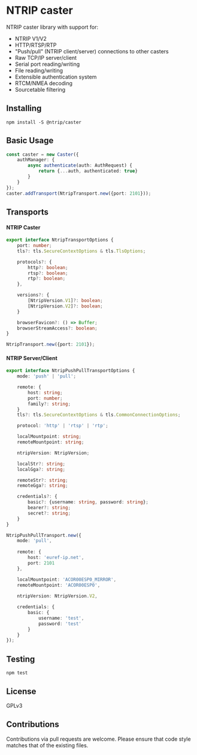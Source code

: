 # NTRIP caster
NTRIP caster library with support for:

- NTRIP V1/V2
- HTTP/RTSP/RTP
- "Push/pull" (NTRIP client/server) connections to other casters
- Raw TCP/IP server/client
- Serial port reading/writing
- File reading/writing
- Extensible authentication system
- RTCM/NMEA decoding
- Sourcetable filtering

## Installing

```
npm install -S @ntrip/caster
```

## Basic Usage
```typescript
const caster = new Caster({
    authManager: {
        async authenticate(auth: AuthRequest) {
            return {...auth, authenticated: true}
        }
    }
});
caster.addTransport(NtripTransport.new({port: 2101}));
```

## Transports
#### NTRIP Caster
```typescript
export interface NtripTransportOptions {
    port: number;
    tls?: tls.SecureContextOptions & tls.TlsOptions;

    protocols?: {
        http?: boolean;
        rtsp?: boolean;
        rtp?: boolean;
    },

    versions?: {
        [NtripVersion.V1]?: boolean;
        [NtripVersion.V2]?: boolean;
    }

    browserFavicon?: () => Buffer;
    browserStreamAccess?: boolean;
}

NtripTransport.new({port: 2101});
```

#### NTRIP Server/Client
```typescript
export interface NtripPushPullTransportOptions {
    mode: 'push' | 'pull';

    remote: {
        host: string;
        port: number;
        family?: string;
    }
    tls?: tls.SecureContextOptions & tls.CommonConnectionOptions;

    protocol: 'http' | 'rtsp' | 'rtp';

    localMountpoint: string;
    remoteMountpoint: string;

    ntripVersion: NtripVersion;

    localStr?: string;
    localGga?: string;

    remoteStr?: string;
    remoteGga?: string;

    credentials?: {
        basic?: {username: string, password: string};
        bearer?: string;
        secret?: string;
    }
}

NtripPushPullTransport.new({
    mode: 'pull',
    
    remote: {
        host: 'euref-ip.net',
        port: 2101
    },

    localMountpoint: 'ACOR00ESP0_MIRROR',
    remoteMountpoint: 'ACOR00ESP0',
    
    ntripVersion: NtripVersion.V2,

    credentials: {
        basic: {
            username: 'test',
            password: 'test'        
        }
    }
});
```

## Testing
`npm test`

## License
GPLv3

## Contributions
Contributions via pull requests are welcome. Please ensure that code style matches that of the existing files.  